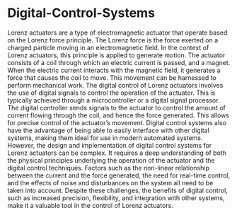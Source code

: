 # Digital-Control-Systems
Lorenz actuators are a type of electromagnetic actuator
that operate based on the Lorenz force principle. The Lorenz
force is the force exerted on a charged particle moving in an
electromagnetic field. In the context of Lorenz actuators, this
principle is applied to generate motion. The actuator consists
of a coil through which an electric current is passed, and a
magnet. When the electric current interacts with the magnetic
field, it generates a force that causes the coil to move. This
movement can be harnessed to perform mechanical work.
The digital control of Lorenz actuators involves the use of
digital signals to control the operation of the actuator. This
is typically achieved through a microcontroller or a digital
signal processor. The digital controller sends signals to the
actuator to control the amount of current flowing through the
coil, and hence the force generated. This allows for precise
control of the actuator’s movement. Digital control systems
also have the advantage of being able to easily interface with
other digital systems, making them ideal for use in modern
automated systems.
However, the design and implementation of digital control
systems for Lorenz actuators can be complex. It requires a
deep understanding of both the physical principles underlying
the operation of the actuator and the digital control techniques.
Factors such as the non-linear relationship between the current
and the force generated, the need for real-time control, and
the effects of noise and disturbances on the system all need to
be taken into account. Despite these challenges, the benefits
of digital control, such as increased precision, flexibility, and
integration with other systems, make it a valuable tool in the
control of Lorenz actuators.
